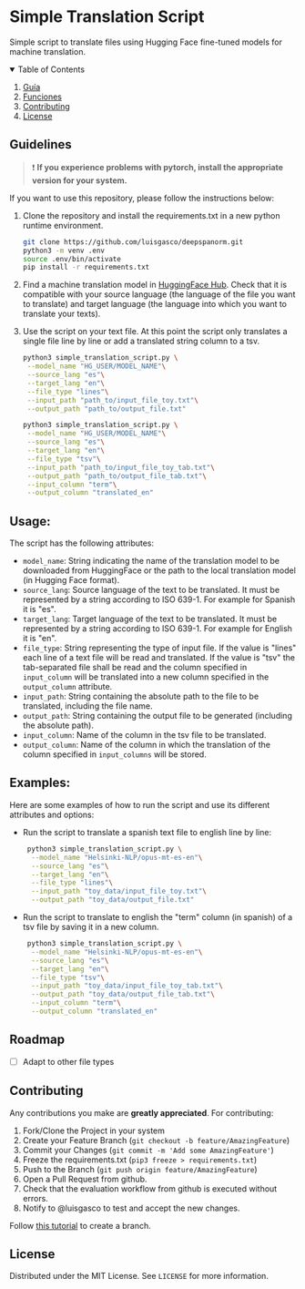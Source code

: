 # Simple Translation Script

Simple script to translate files using Hugging Face fine-tuned models for machine translation.
<!-- TABLE OF CONTENTS -->
<details open="open">
  <summary>Table of Contents</summary>
  <ol>
    <li>
      <a href="#Guidelines">Guía</a>
    </li>
    <li><a href="#funciones">Funciones</a></li>
    <li><a href="#contributing">Contributing</a></li>
    <li><a href="#license">License</a></li>
  </ol>
</details>

## Guidelines 

> :exclamation: **If you experience problems with pytorch, install the appropriate version for your system.**

If you want to use this repository, please follow the instructions below:

1. Clone the repository and install the requirements.txt in a new python runtime environment. 
   ```sh
   git clone https://github.com/luisgasco/deepspanorm.git
   python3 -m venv .env
   source .env/bin/activate
   pip install -r requirements.txt
   ```
2. Find a machine translation model in [HuggingFace Hub](https://huggingface.co/models?filter=translation). Check that it is compatible with your source language (the language of the file you want to translate) and target language (the language into which you want to translate your texts).
3. Use the script on your text file. At this point the script only translates a single file line by line or add a translated string column to a tsv.
   ```sh
   python3 simple_translation_script.py \
    --model_name "HG_USER/MODEL_NAME"\
    --source_lang "es"\
    --target_lang "en"\
    --file_type "lines"\
    --input_path "path_to/input_file_toy.txt"\
    --output_path "path_to/output_file.txt"
   ```

   ```sh
   python3 simple_translation_script.py \
    --model_name "HG_USER/MODEL_NAME"\
    --source_lang "es"\
    --target_lang "en"\
    --file_type "tsv"\
    --input_path "path_to/input_file_toy_tab.txt"\
    --output_path "path_to/output_file_tab.txt"\
    --input_column "term"\
    --output_column "translated_en"
   ```

## Usage:
The script has the following attributes:

- `model_name`: String indicating the name of the translation model to be downloaded from HuggingFace or the path to the local translation model (in Hugging Face format).
- `source_lang`: Source language of the text to be translated. It must be represented by a string according to ISO 639-1. For example for Spanish it is "es".
- `target_lang`: Target language of the text to be translated. It must be represented by a string according to ISO 639-1. For example for English it is "en".
- `file_type`: String representing the type of input file. If the value is "lines" each line of a text file will be read and translated. If the value is "tsv" the tab-separated file shall be read and the column specified in `input_column` will be translated into a new column specified in the `output_column` attribute.
- `input_path`: String containing the absolute path to the file to be translated, including the file name.
- `output_path`: String containing the output file to be generated (including the absolute path). 
- `input_column`: Name of the column in the tsv file to be translated. 
- `output_column`: Name of the column in which the translation of the column specified in `input_columns` will be stored.

## Examples: 
Here are some examples of how to run the script and use its different attributes and options:

- Run the script to translate a spanish text file to english line by line: 

  ```sh
   python3 simple_translation_script.py \
    --model_name "Helsinki-NLP/opus-mt-es-en"\
    --source_lang "es"\
    --target_lang "en"\
    --file_type "lines"\
    --input_path "toy_data/input_file_toy.txt"\
    --output_path "toy_data/output_file.txt"
   ```

- Run the script to translate to english the "term" column (in spanish) of a tsv file by saving it in a new column.

  ```sh
   python3 simple_translation_script.py \
    --model_name "Helsinki-NLP/opus-mt-es-en"\
    --source_lang "es"\
    --target_lang "en"\
    --file_type "tsv"\
    --input_path "toy_data/input_file_toy_tab.txt"\
    --output_path "toy_data/output_file_tab.txt"\
    --input_column "term"\
    --output_column "translated_en"
   ```


## Roadmap

* [ ] Adapt to other file types
<!-- CONTRIBUTING -->
## Contributing

Any contributions you make are **greatly appreciated**. For contributing:

1. Fork/Clone the Project in your system
2. Create your Feature Branch (`git checkout -b feature/AmazingFeature`)
3. Commit your Changes (`git commit -m 'Add some AmazingFeature'`)
4. Freeze the requirements.txt (`pip3 freeze > requirements.txt`)
5. Push to the Branch (`git push origin feature/AmazingFeature`)
6. Open a Pull Request from github.
7. Check that the evaluation workflow from github is executed without errors.
8. Notify to @luisgasco to test and accept the new changes.

Follow [this tutorial](https://github.com/Kunena/Kunena-Forum/wiki/Create-a-new-branch-with-git-and-manage-branches) to create a branch.

<!-- LICENSE -->
## License

Distributed under the MIT License. See `LICENSE` for more information.
